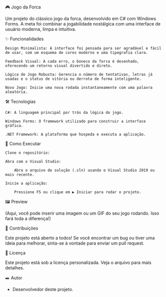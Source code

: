🎮 Jogo da Forca

Um projeto do clássico jogo da forca, desenvolvido em C# com Windows Forms. A meta foi combinar a jogabilidade nostálgica com uma interface de usuário moderna, limpa e intuitiva.

✨ Funcionalidades

    Design Minimalista: A interface foi pensada para ser agradável e fácil de usar, com um esquema de cores moderno e uma tipografia clara.

    Feedback Visual: A cada erro, o boneco da forca é desenhado, oferecendo um retorno visual divertido e direto.

    Lógica de Jogo Robusta: Gerencia o número de tentativas, letras já usadas e o status de vitória ou derrota de forma inteligente.

    Novo Jogo: Inicie uma nova rodada instantaneamente com uma palavra aleatória.

🛠️ Tecnologias

    C#: A linguagem principal por trás da lógica do jogo.

    Windows Forms: O framework utilizado para construir a interface gráfica.

    .NET Framework: A plataforma que hospeda e executa a aplicação.

🚀 Como Executar

    Clone o repositório:

    Abra com o Visual Studio:

        Abra o arquivo de solução (.sln) usando o Visual Studio 2019 ou mais recente.

    Inicie a aplicação:

        Pressione F5 ou clique em ▶️ Iniciar para rodar o projeto.

🖼️ Preview

(Aqui, você pode inserir uma imagem ou um GIF do seu jogo rodando. Isso fará toda a diferença!)

🤝 Contribuições

Este projeto está aberto a todos! Se você encontrar um bug ou tiver uma ideia para melhorar, sinta-se à vontade para enviar um pull request.

📝 Licença

Este projeto está sob a licença personalizada. Veja o arquivo  para mais detalhes.

✒️ Autor

 - Desenvolvedor deste projeto.
